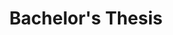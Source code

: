 ---
layout: page
title: Bachelor's Thesis
description: thesis on current sensor
img: assets/img/cap.png
importance: 5
category: wip
---